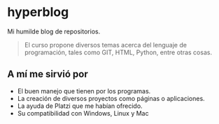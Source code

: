 # hyperblog
Mi humilde blog de repositorios.

> El curso propone diversos temas acerca del lenguaje de programación, tales como GIT, HTML, Python, entre otras cosas.

## A mí me sirvió por
* El buen manejo que tienen por los programas.
* La creación de diversos proyectos como páginas o aplicaciones.
* La ayuda de Platzi que me habían ofrecido.
* Su compatibilidad con Windows, Linux y Mac